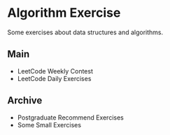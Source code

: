 # Algorithm Exercise 

Some exercises about data structures and algorithms.

## Main

- LeetCode Weekly Contest
- LeetCode Daily Exercises

## Archive

- Postgraduate Recommend Exercises
- Some Small Exercises
